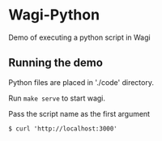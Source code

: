 # Wagi-Python

Demo of executing a python script in Wagi

## Running the demo

Python files are placed in './code' directory.

Run `make serve` to start wagi.

Pass the script name as the first argument

```
$ curl 'http://localhost:3000'
```
